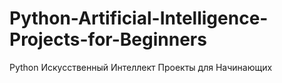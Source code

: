 # Python-Artificial-Intelligence-Projects-for-Beginners
Python Искусственный Интеллект Проекты для Начинающих
